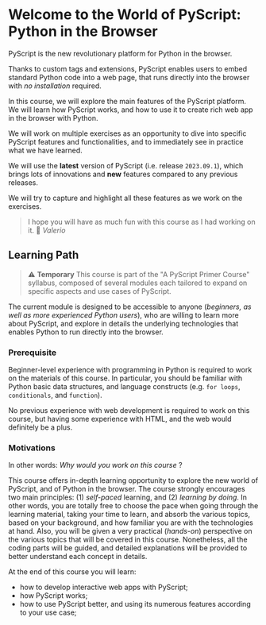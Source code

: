 # Welcome to the World of PyScript: Python in the Browser

PyScript is the new revolutionary platform for Python in the browser.

Thanks to custom tags and extensions, PyScript enables users to embed
standard Python code into a web page, that runs directly into the browser
with _no installation_ required.

In this course, we will explore the main features of the PyScript platform.
We will learn how PyScript works, and how to use it to create rich web
app in the browser with Python.

We will work on multiple exercises as an opportunity to dive into specific PyScript
features and functionalities, and to immediately see in practice what we 
have learned.

We will use the **latest** version of PyScript (i.e. release `2023.09.1`), 
which brings lots of innovations and **new** features compared to any 
previous releases.

We will try to capture and highlight all these features as we work on the exercises.

> I hope you will have as much fun with this course as I had working on it. 🎉
> _Valerio_

## Learning Path

> ⚠️ **Temporary**
> This course is part of the "A PyScript Primer Course" syllabus, 
> composed of several modules each tailored to expand on specific aspects 
> and use cases of PyScript.

The current module is designed to be accessible to anyone
(_beginners, as well as more experienced Python users_), who are willing
to learn more about PyScript, and explore in details the underlying 
technologies that enables Python to run directly into the browser.

### Prerequisite

Beginner-level experience with programming in Python is required to work on
the materials of this course. In particular, you should be familiar with
Python basic data structures, and language constructs (e.g. `for loops`, 
`conditionals`, and `function`).

No previous experience with web development is required to work on this course, 
but having some experience with HTML, and the web would
definitely be a plus.

### Motivations

In other words: _Why would you work on this course_ ?

This course offers in-depth learning opportunity
to explore the new world of PyScript, and of Python in the browser.
The course strongly encourages two main principles:
(1) _self-paced_ learning, and (2) _learning by doing_.
In other words, you are totally free to choose the pace when going
through the learning material, taking your time to learn, and absorb
the various topics, based on your background, and how familiar you are
with the technologies at hand.
Also, you will be given a very practical (_hands-on_) perspective on
the various topics that will be covered in this course.
Nonetheless, all the coding parts will be guided, and detailed
explanations will be provided to better understand each concept in details.

At the end of this course you will learn:
- how to develop interactive web apps with PyScript;
- how PyScript works;
- how to use PyScript better, and using its numerous features according 
  to your use case;
